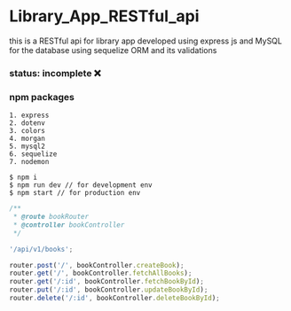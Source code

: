 # Library_App_RESTful_api

this is a RESTful api for library app developed using express js and MySQL for the database using sequelize ORM and its validations

### status: incomplete ❌

### npm packages

```
1. express
2. dotenv
3. colors
4. morgan
5. mysql2
6. sequelize
7. nodemon
```

```
$ npm i
$ npm run dev // for development env
$ npm start // for production env

```

```javascript
/**
 * @route bookRouter
 * @controller bookController
 */

'/api/v1/books';

router.post('/', bookController.createBook);
router.get('/', bookController.fetchAllBooks);
router.get('/:id', bookController.fetchBookById);
router.put('/:id', bookController.updateBookById);
router.delete('/:id', bookController.deleteBookById);
```
